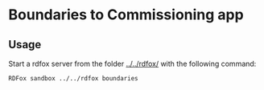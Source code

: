 # Boundaries to Commissioning app

## Usage

Start a rdfox server from the folder [../../rdfox/](../../rdfox) with the following command:

```
RDFox sandbox ../../rdfox boundaries
```
